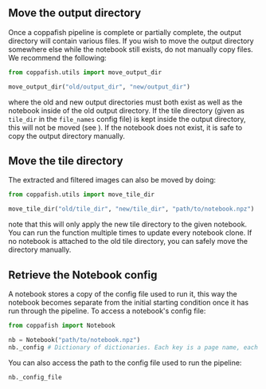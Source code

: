 ## Move the output directory

Once a coppafish pipeline is complete or partially complete, the output directory will contain various files. If you 
wish to move the output directory somewhere else while the notebook still exists, do not manually copy files. We 
recommend the following:

```python
from coppafish.utils import move_output_dir

move_output_dir("old/output_dir", "new/output_dir")
```

where the old and new output directories must both exist as well as the notebook inside of the old output directory. If 
the tile directory (given as `tile_dir` in the `file_names` config file) is kept inside the output directory, this will 
not be moved (see [](#move-the-tile-directory)). If the notebook does not exist, it is safe to copy the output 
directory manually.

## Move the tile directory

The extracted and filtered images can also be moved by doing:

```python
from coppafish.utils import move_tile_dir

move_tile_dir("old/tile_dir", "new/tile_dir", "path/to/notebook.npz")
```

note that this will only apply the new tile directory to the given notebook. You can run the function multiple times to 
update every notebook clone. If no notebook is attached to the old tile directory, you can safely move the directory 
manually.

## Retrieve the Notebook config

A notebook stores a copy of the config file used to run it, this way the notebook becomes separate from the initial 
starting condition once it has run through the pipeline. To access a notebook's config file:

```python
from coppafish import Notebook

nb = Notebook("path/to/notebook.npz")
nb._config # Dictionary of dictionaries. Each key is a page name, each item is a dictionary of every set config variable
```

You can also access the path to the config file used to run the pipeline:

```python
nb._config_file
```
